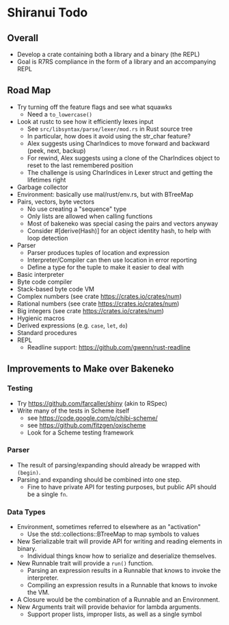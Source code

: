 # Shiranui Todo

## Overall

* Develop a crate containing both a library and a binary (the REPL)
* Goal is R7RS compliance in the form of a library and an accompanying REPL

## Road Map

* Try turning off the feature flags and see what squawks
    * Need a `to_lowercase()`
* Look at rustc to see how it efficiently lexes input
    * See `src/libsyntax/parse/lexer/mod.rs` in Rust source tree
    * In particular, how does it avoid using the str_char feature?
    * Alex suggests using CharIndices to move forward and backward (peek, next, backup)
    * For rewind, Alex suggests using a clone of the CharIndices object to reset to the last remembered position
    * The challenge is using CharIndices in Lexer struct and getting the lifetimes right
* Garbage collector
* Environment: basically use mal/rust/env.rs, but with BTreeMap
* Pairs, vectors, byte vectors
    * No use creating a "sequence" type
    * Only lists are allowed when calling functions
    * Most of bakeneko was special casing the pairs and vectors anyway
    * Consider #[derive(Hash)] for an object identity hash, to help with loop detection
* Parser
    * Parser produces tuples of location and expression
    * Interpreter/Compiler can then use location in error reporting
    * Define a type for the tuple to make it easier to deal with
* Basic interpreter
* Byte code compiler
* Stack-based byte code VM
* Complex numbers (see crate https://crates.io/crates/num)
* Rational numbers (see crate https://crates.io/crates/num)
* Big integers (see crate https://crates.io/crates/num)
* Hygienic macros
* Derived expressions (e.g. `case`, `let`, `do`)
* Standard procedures
* REPL
    * Readline support: https://github.com/gwenn/rust-readline

## Improvements to Make over Bakeneko

### Testing

* Try https://github.com/farcaller/shiny (akin to RSpec)
* Write many of the tests in Scheme itself
    * see https://code.google.com/p/chibi-scheme/
    * see https://github.com/fitzgen/oxischeme
    * Look for a Scheme testing framework

### Parser

* The result of parsing/expanding should already be wrapped with `(begin)`.
* Parsing and expanding should be combined into one step.
    * Fine to have private API for testing purposes, but public API should be a single `fn`.

### Data Types

* Environment, sometimes referred to elsewhere as an "activation"
    * Use the std::collections::BTreeMap to map symbols to values
* New Serializable trait will provide API for writing and reading elements in binary.
    * Individual things know how to serialize and deserialize themselves.
* New Runnable trait will provide a `run()` function.
    * Parsing an expression results in a Runnable that knows to invoke the interpreter.
    * Compiling an expression results in a Runnable that knows to invoke the VM.
* A Closure would be the combination of a Runnable and an Environment.
* New Arguments trait will provide behavior for lambda arguments.
    * Support proper lists, improper lists, as well as a single symbol
